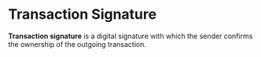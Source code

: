 # Transaction Signature

**Transaction signature** is a digital signature with which the sender confirms the ownership of the outgoing transaction.
